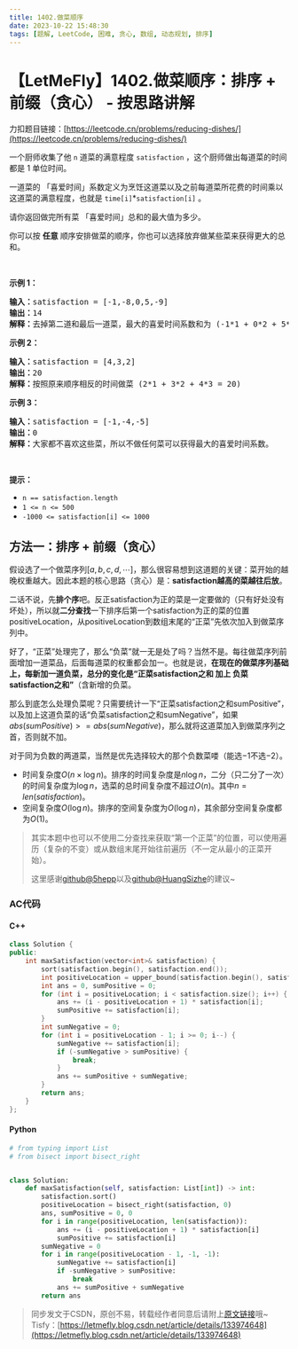 ```yaml
---
title: 1402.做菜顺序
date: 2023-10-22 15:48:30
tags: [题解, LeetCode, 困难, 贪心, 数组, 动态规划, 排序]
---
```


# 【LetMeFly】1402.做菜顺序：排序 + 前缀（贪心） - 按思路讲解

力扣题目链接：[https://leetcode.cn/problems/reducing-dishes/](https://leetcode.cn/problems/reducing-dishes/)

<p>一个厨师收集了他&nbsp;<code>n</code>&nbsp;道菜的满意程度&nbsp;<code>satisfaction</code>&nbsp;，这个厨师做出每道菜的时间都是 1 单位时间。</p>

<p>一道菜的 「喜爱时间」系数定义为烹饪这道菜以及之前每道菜所花费的时间乘以这道菜的满意程度，也就是&nbsp;<code>time[i]</code>*<code>satisfaction[i]</code>&nbsp;。</p>

<p>请你返回做完所有菜 「喜爱时间」总和的最大值为多少。</p>

<p>你可以按&nbsp;<strong>任意</strong>&nbsp;顺序安排做菜的顺序，你也可以选择放弃做某些菜来获得更大的总和。</p>

<p>&nbsp;</p>

<p><strong>示例 1：</strong></p>

<pre>
<strong>输入：</strong>satisfaction = [-1,-8,0,5,-9]
<strong>输出：</strong>14
<strong>解释：</strong>去掉第二道和最后一道菜，最大的喜爱时间系数和为 (-1*1 + 0*2 + 5*3 = 14) 。每道菜都需要花费 1 单位时间完成。</pre>

<p><strong>示例 2：</strong></p>

<pre>
<strong>输入：</strong>satisfaction = [4,3,2]
<strong>输出：</strong>20
<strong>解释：</strong>按照原来顺序相反的时间做菜 (2*1 + 3*2 + 4*3 = 20)
</pre>

<p><strong>示例 3：</strong></p>

<pre>
<strong>输入：</strong>satisfaction = [-1,-4,-5]
<strong>输出：</strong>0
<strong>解释：</strong>大家都不喜欢这些菜，所以不做任何菜可以获得最大的喜爱时间系数。
</pre>

<p>&nbsp;</p>

<p><strong>提示：</strong></p>

<ul>
	<li><code>n == satisfaction.length</code></li>
	<li><code>1 &lt;= n &lt;= 500</code></li>
	<li><code>-1000 &lt;= satisfaction[i] &lt;= 1000</code></li>
</ul>


    
## 方法一：排序 + 前缀（贪心）

假设选了一个做菜序列$[a,b,c,d,\cdots]$，那么很容易想到这道题的关键：菜开始的越晚权重越大。因此本题的核心思路（贪心）是：**satisfaction越高的菜越往后放**。

二话不说，先**排个序**吧。反正satisfaction为正的菜是一定要做的（只有好处没有坏处），所以就**二分查找**一下排序后第一个satisfaction为正的菜的位置positiveLocation，从positiveLocation到数组末尾的“正菜”先依次加入到做菜序列中。

好了，“正菜”处理完了，那么“负菜”就一无是处了吗？当然不是。每往做菜序列前面增加一道菜品，后面每道菜的权重都会加一。也就是说，**在现在的做菜序列基础上，每新加一道负菜，总分的变化是“正菜satisfaction之和 加上 负菜satisfaction之和”**（含新增的负菜。

那么到底怎么处理负菜呢？只需要统计一下“正菜satisfaction之和sumPositive”，以及加上这道负菜的话“负菜satisfaction之和sumNegative”，如果$abs(sumPositive) >= abs(sumNegative)$，那么就将这道菜加入到做菜序列之首，否则就不加。

对于同为负数的两道菜，当然是优先选择较大的那个负数菜喽（能选$-1$不选$-2$）。

+ 时间复杂度$O(n\times \log n)$。排序的时间复杂度是$n\log n$，二分（只二分了一次）的时间复杂度为$\log n$，选菜的总时间复杂度不超过$O(n)$。其中$n=len(satisfaction)$。
+ 空间复杂度$O(\log n)$。排序的空间复杂度为$O(\log n)$，其余部分空间复杂度都为$O(1)$。

> 其实本题中也可以不使用二分查找来获取“第一个正菜”的位置，可以使用遍历（复杂的不变）或从数组末尾开始往前遍历（不一定从最小的正菜开始）。
>
> 这里感谢[github@5hepp](https://github.com/kahakaha)以及[github@HuangSizhe](https://github.com/SWHsz)的建议~

### AC代码

#### C++

```cpp
class Solution {
public:
    int maxSatisfaction(vector<int>& satisfaction) {
        sort(satisfaction.begin(), satisfaction.end());
        int positiveLocation = upper_bound(satisfaction.begin(), satisfaction.end(), 0) - satisfaction.begin();
        int ans = 0, sumPositive = 0;
        for (int i = positiveLocation; i < satisfaction.size(); i++) {
            ans += (i - positiveLocation + 1) * satisfaction[i];
            sumPositive += satisfaction[i];
        }
        int sumNegative = 0;
        for (int i = positiveLocation - 1; i >= 0; i--) {
            sumNegative += satisfaction[i];
            if (-sumNegative > sumPositive) {
                break;
            }
            ans += sumPositive + sumNegative;
        }
        return ans;
    }
};
```

#### Python

```python
# from typing import List
# from bisect import bisect_right


class Solution:
    def maxSatisfaction(self, satisfaction: List[int]) -> int:
        satisfaction.sort()
        positiveLocation = bisect_right(satisfaction, 0)
        ans, sumPositive = 0, 0
        for i in range(positiveLocation, len(satisfaction)):
            ans += (i - positiveLocation + 1) * satisfaction[i]
            sumPositive += satisfaction[i]
        sumNegative = 0
        for i in range(positiveLocation - 1, -1, -1):
            sumNegative += satisfaction[i]
            if -sumNegative > sumPositive:
                break
            ans += sumPositive + sumNegative
        return ans

```

> 同步发文于CSDN，原创不易，转载经作者同意后请附上[原文链接](https://blog.tisfy.eu.org/2023/10/22/LeetCode%201402.%E5%81%9A%E8%8F%9C%E9%A1%BA%E5%BA%8F/)哦~
> Tisfy：[https://letmefly.blog.csdn.net/article/details/133974648](https://letmefly.blog.csdn.net/article/details/133974648)
